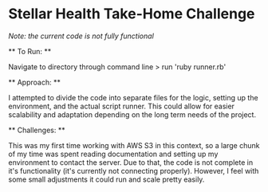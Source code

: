 # Stellar Health Take-Home Challenge

*Note: the current code is not fully functional*

** To Run: **

Navigate to directory through command line > run 'ruby runner.rb'

** Approach: **

I attempted to divide the code into separate files for the logic, setting up the environment, and the actual script runner. This could allow for easier scalability and adaptation depending on the long term needs of the project.

** Challenges: **

This was my first time working with AWS S3 in this context, so a large chunk of my time was spent reading documentation and setting up my environment to contact the server. Due to that, the code is not complete in it's functionality (it's currently not connecting properly). However, I feel with some small adjustments it could run and scale pretty easily.